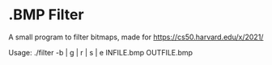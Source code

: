 # .BMP Filter

A small program to filter bitmaps, made for https://cs50.harvard.edu/x/2021/

Usage: ./filter -b | g | r | s | e  INFILE.bmp OUTFILE.bmp
